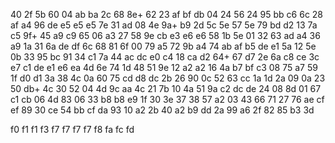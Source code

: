 40
2f  5b
60
04	ab  ba
2c
68  8e+
62
23	af  bf	db
04
24	56
24
95  bb	c6
6c
28	af
a4
96	de	e5	e5	e5
7e
31  ad
08
4e  9a+	b9
2d
5c  5e
57
5e	79	bd	d2
13
7a  c5
9f+
45	a9	c9
65
06  a3
27
58	9e	cb	e3	e6  e6
58
1b	5e
01
32	63  ad
a4
36	a9
1a
31	6a	de	df
6c
68  81
6f
00	79	a5
72
9b	a4
74
ab	af	b5	de  e1
5a
12  5e
0b
33	95	bc
91
34  c1
7a
44	ac  dc  e0
c4
18	ca
d2
64+ 67  d7
2e
6a  c8
ce
3c	e7  c1	de  e1  e6	ea
4d
6e  74
1d
48	51  9e
12
a2	a2
16
4a  b7	bf	c3
08
75  a7
59
1f	d0	d1
3a
38	4c
0a
60	75	cd	d8	dc
2b
26  90
0c
52	63	cc
1a
1d  2a
09
0a	23	50  db+
4c
30	52
04
4d	9c	aa
4c
21	7b
10
4a	51	9a	c2	dc  de
24
08  8d
01
67  c1	cb
06
4d  83
06
33	b8	b8	e9
1f
30  3e
37
38	57	a2
03
43  66
71
27  76  ae	cf	ef
89
30	ce
54
bb	cf  da
93
10	a2
2b
40	a2	b9	dd
2a
99  a6
2f
82	85  b3
3d

f0
f1  f1
f3
f7  f7  f7	f7
f8
fa
fc
fd
